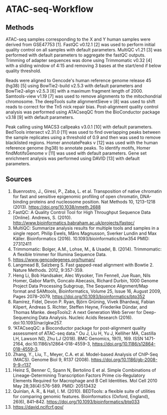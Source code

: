 # ATAC-seq-Workflow
## Methods

ATAC-seq samples corresponding to the X and Y human samples were derived from GSE47753 [1]. FastQC v0.12.1 [2] was used to perform initial quality control on all samples with default parameters. MultiQC v1.21 [3] was performed with default parameters to aggregate the fastQC outputs. Trimming of adapter sequences was done using Trimmomatic v0.32 [4] with a sliding window of 4:15 and removing 3 bases at the start/end if below quality threshold.

Reads were aligned to Gencode's human reference genome release 45 (hg38) [5] using BowTie2-build v2.5.3 with default parameters and BowTie2-align v2.5.3 [6] with a maximum fragment length of 2000. Samtools-view v1.19 [7] was used to remove alignments to the mitochondrial chromosome. The deepTools suite alignmentSieve v [8] was used to shift reads to correct for the Tn5 nick repair bias. Post-alignment quality control analysis was performed using ATACseqQC from the BioConductor package v3.18 [9] with default parameters. 

Peak calling using MACS3 callpeaks v3.0.1 [10] with default parameters. BedTools intersect v2.31.0 [11] was used to find overlapping peaks between the sample replicates using a threshold of 0.9 and then was used to remove blacklisted regions. Homer annotatePeaks v [12] was used with the human reference genome (hg38) to annotate peaks. To identify motifs, Homer findMotifsGenome v [11] was used with default parameters. Gene set enrichment analysis was performed using DAVID [13] with default parameters.

## Sources 

1. Buenrostro, J., Giresi, P., Zaba, L. et al. Transposition of native chromatin for fast and sensitive epigenomic profiling of open chromatin, DNA-binding proteins and nucleosome position. Nat Methods 10, 1213–1218 (2013). https://doi.org/10.1038/nmeth.2688
2. FastQC:  A Quality Control Tool for High Throughput Sequence Data [Online]. Andrews, S. (2010). http://www.bioinformatics.babraham.ac.uk/projects/fastqc/
3. MultiQC: Summarize analysis results for multiple tools and samples in a single report. Philip Ewels, Måns Magnusson, Sverker Lundin and Max Käller. Bioinformatics (2016). 10.1093/bioinformatics/btw354 PMID: 27312411
4. Trimmomatic: Bolger, A.M., Lohse, M., & Usadel, B. (2014). Trimmomatic: A flexible trimmer for Illumina Sequence Data.
5. https://www.gencodegenes.org/human/
6. Langmead B, Salzberg S. Fast gapped-read alignment with Bowtie 2. Nature Methods. 2012, 9:357-359.
7. Heng Li, Bob Handsaker, Alec Wysoker, Tim Fennell, Jue Ruan, Nils Homer, Gabor Marth, Goncalo Abecasis, Richard Durbin, 1000 Genome Project Data Processing Subgroup, The Sequence Alignment/Map format and SAMtools, Bioinformatics, Volume 25, Issue 16, August 2009, Pages 2078–2079, https://doi.org/10.1093/bioinformatics/btp352
8. Ramírez, Fidel, Devon P. Ryan, Björn Grüning, Vivek Bhardwaj, Fabian Kilpert, Andreas S. Richter, Steffen Heyne, Friederike Dündar, and Thomas Manke. deepTools2: A next Generation Web Server for Deep-Sequencing Data Analysis. Nucleic Acids Research (2016). doi:10.1093/nar/gkw257.
9. “ATACseqQC: a Bioconductor package for post-alignment quality assessment of ATAC-seq data.” Ou J, Liu H, Yu J, Kelliher MA, Castilla LH, Lawson ND, Zhu LJ (2018). BMC Genomics, 19(1), 169. ISSN 1471-2164, doi:10.1186/s12864-018-4559-3, https://doi.org/10.1186/s12864-018-4559-3.
10. Zhang, Y., Liu, T., Meyer, C.A. et al. Model-based Analysis of ChIP-Seq (MACS). Genome Biol 9, R137 (2008). https://doi.org/10.1186/gb-2008-9-9-r137
11. Heinz S, Benner C, Spann N, Bertolino E et al. Simple Combinations of Lineage-Determining Transcription Factors Prime cis-Regulatory Elements Required for Macrophage and B Cell Identities. Mol Cell 2010 May 28;38(4):576-589. PMID: 20513432
12. Quinlan, A. R., & Hall, I. M. (2010). BEDTools: a flexible suite of utilities for comparing genomic features. Bioinformatics (Oxford, England), 26(6), 841–842. https://doi.org/10.1093/bioinformatics/btq033
13. https://david.ncifcrf.gov/
